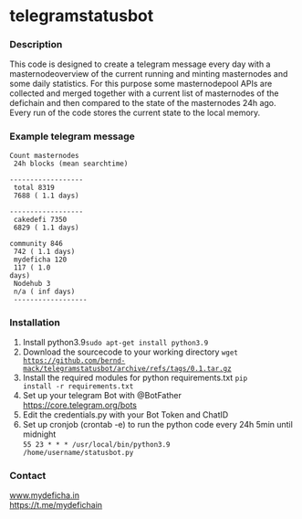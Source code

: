 # telegramstatusbot
### Description
This code is designed to create a telegram message every day with a masternodeoverview of the current running and minting masternodes and some daily statistics. For this purpose some masternodepool APIs are collected and merged together with a current list of masternodes of the defichain and then compared to the state of the masternodes 24h ago. Every run of the code stores the current state to the local memory. 

### Example telegram message
<code>Count masternodes<br />
24h blocks (mean searchtime)<br />
------------------<br />
total     8319<br />
7688 ( 1.1 days)<br />
------------------<br />
cakedefi  7350<br />
6829 ( 1.1 days)<br />
community  846<br />
 742 ( 1.1 days)<br />
mydeficha  120<br />
 117 ( 1.0 days)<br />
Nodehub      3<br />
 n/a ( inf days)<br />
------------------ </code>

### Installation
1. Install python3.9<code>sudo apt-get install python3.9</code>
2. Download the sourcecode to your working directory <code>wget https://github.com/bernd-mack/telegramstatusbot/archive/refs/tags/0.1.tar.gz</code>
3. Install the required modules for python requirements.txt <code>pip install -r requirements.txt</code>
4. Set up your telegram Bot with @BotFather https://core.telegram.org/bots
5. Edit the credentials.py with your Bot Token and ChatID 
6. Set up cronjob (crontab -e) to run the python code every 24h 5min until midnight<br>
<code>55 23 * * * /usr/local/bin/python3.9 /home/username/statusbot.py</code>

### Contact
www.mydeficha.in <br />
https://t.me/mydefichain